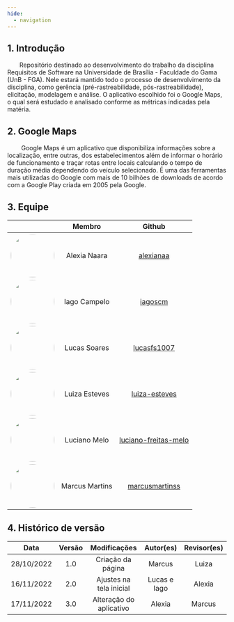 ```yaml
---
hide:
  - navigation
---
```


## 1. Introdução

&emsp;&emsp;Repositório destinado ao desenvolvimento do trabalho da disciplina Requisitos de Software na Universidade de Brasília - Faculdade do Gama (UnB - FGA). Nele estará mantido todo o processo de desenvolvimento da disciplina, como gerência (pré-rastreabilidade, pós-rastreabilidade), elicitação, modelagem e análise. O aplicativo escolhido foi o Google Maps, o qual será estudado e analisado conforme as métricas indicadas pela matéria.

## 2. Google Maps

&emsp;&emsp; Google Maps é um aplicativo que disponibiliza informações sobre a localização, entre outras, dos estabelecimentos além de informar o horário de funcionamento e traçar rotas entre locais calculando o tempo de duração média dependendo do veículo selecionado. É uma das ferramentas mais utilizadas do Google com mais de 10 bilhões de downloads de acordo com a Google Play criada em 2005 pela Google.

## 3. Equipe

<center>

|                                                                                                          |     Membro     |                             Github                              |
| :------------------------------------------------------------------------------------------------------: | :------------: | :-------------------------------------------------------------: |
| <img src="https://avatars.githubusercontent.com/u/61877198?v=4" width=100rem style="border-radius: 50%"> |  Alexia Naara  |            [alexianaa](https://github.com/alexianaa)            |
|           <img src=" https://github.com/iagoscm.png" width=100rem style="border-radius: 50%">            |  Iago Campelo  |              [iagoscm](https://github.com/iagoscm)              |
|          <img src="https://github.com/lucasfs1007.png" width=100rem style="border-radius: 50%">          |  Lucas Soares  |          [lucasfs1007](https://github.com/lucasfs1007)          |
| <img src="https://avatars.githubusercontent.com/u/69515514?v=4" width=100rem style="border-radius: 50%"> | Luiza Esteves  |        [luiza-esteves](https://github.com/luiza-esteves)        |
| <img src="https://avatars.githubusercontent.com/u/88516249?v=4" width=100rem style="border-radius: 50%"> |  Luciano Melo  | [luciano-freitas-melo](https://github.com/luciano-freitas-melo) |
| <img src="https://avatars.githubusercontent.com/u/89209017?v=4" width=100rem style="border-radius: 50%"> | Marcus Martins |       [marcusmartinss](https://github.com/marcusmartinss)       |

</center>

## 4. Histórico de versão
<center>

|    Data    | Versão |      Modificações       |   Autor(es)   | Revisor(es) |
| :--------: | :----: | :---------------------: | :-----------: | :---------: |
| 28/10/2022 |  1.0   |    Criação da página    |    Marcus     |    Luiza    |
| 16/11/2022 |  2.0   | Ajustes na tela inicial | Lucas  e Iago |   Alexia    |
| 17/11/2022 |  3.0   | Alteração do aplicativo |    Alexia     |   Marcus    |

</center>
